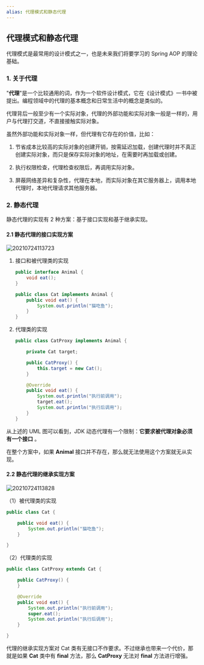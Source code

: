 ```yaml
---
alias: 代理模式和静态代理
---
```


## 代理模式和静态代理

代理模式是最常用的设计模式之一，也是未来我们将要学习的 Spring AOP 的理论基础。

### 1. 关于代理

"**代理**"是一个比较通用的词，作为一个软件设计模式，它在《设计模式》一书中被提出。编程领域中的代理的基本概念和日常生活中的概念是类似的。

代理背后一般至少有一个实际对象，代理的外部功能和实际对象一般是一样的，用户与代理打交道，不直接接触实际对象。

虽然外部功能和实际对象一样，但代理有它存在的价值，比如：

1. 节省成本比较高的实际对象的创建开销，按需延迟加载，创建代理时并不真正创建实际对象，而只是保存实际对象的地址，在需要时再加载或创建。

2. 执行权限检查，代理检查权限后，再调用实际对象。

3. 屏蔽网络差异和复杂性，代理在本地，而实际对象在其它服务器上，调用本地代理时，本地代理请求其他服务器。

### 2. 静态代理

静态代理的实现有 2 种方案：基于接口实现和基于继承实现。

#### 2.1 静态代理的接口实现方案

![20210724113723](https://woniumd.oss-cn-hangzhou.aliyuncs.com/java/hemiao/20210724113723.png)

1.  接口和被代理类的实现

    ```java
    public interface Animal {
        void eat();
    }

    public class Cat implements Animal {
        public void eat() {
            System.out.println("猫吃鱼");
        }
    }
    ```

2.  代理类的实现

    ```java
    public class CatProxy implements Animal {

        private Cat target;

        public CatProxy() {
            this.target = new Cat();
        }

        @Override
        public void eat() {
            System.out.println("执行前调用");
            target.eat();
            System.out.println("执行后调用");
        }
    }
    ```

从上述的 UML 图可以看到，JDK 动态代理有一个限制：**它要求被代理对象必须有一个接口** 。

在整个方案中，如果 **Animal** 接口并不存在，那么就无法使用这个方案就无从实现。


#### 2.2 静态代理的继承实现方案


![20210724113828](https://woniumd.oss-cn-hangzhou.aliyuncs.com/java/hemiao/20210724113828.png)


（1）被代理类的实现

```java
public class Cat {

    public void eat() {
        System.out.println("猫吃鱼");
    }

}
```

（2）代理类的实现

```java
public class CatProxy extends Cat {

    public CatProxy() {
    }

    @Override
    public void eat() {
        System.out.println("执行前调用");
        super.eat();
        System.out.println("执行后调用");
    }

}
```

代理的继承实现方案对 Cat 类有无接口不作要求。不过继承也带来一个代价，那就是如果 **Cat** 类中有 **final** 方法，那么 **CatProxy** 无法对 **final** 方法进行增强。


